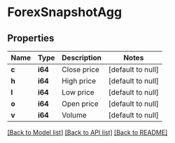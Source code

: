 # ForexSnapshotAgg

## Properties
Name | Type | Description | Notes
------------ | ------------- | ------------- | -------------
**c** | **i64** | Close price | [default to null]
**h** | **i64** | High price | [default to null]
**l** | **i64** | Low price | [default to null]
**o** | **i64** | Open price | [default to null]
**v** | **i64** | Volume | [default to null]

[[Back to Model list]](../README.md#documentation-for-models) [[Back to API list]](../README.md#documentation-for-api-endpoints) [[Back to README]](../README.md)

